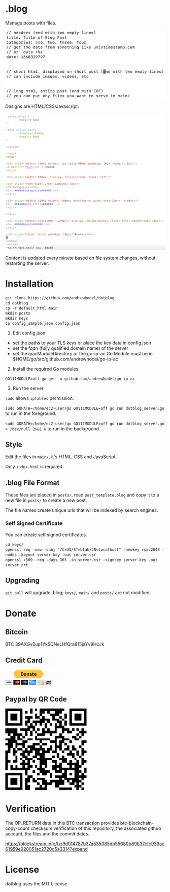 # .blog

Manage posts with files.

![Make new posts with .blog files.](/readme_resources/post.blog.png)

Designs are HTML/CSS/Javascript.

![Write designs in HTML/CSS/JavaScript.](/readme_resources/index.html.png)

Content is updated every minute based on file system changes, without restarting the server.

# Installation

```
git clone https://github.com/andrewhodel/dotblog
cd dotblog
cp -r default_html main
mkdir posts
mkdir keys
cp config_sample.json config.json
```

1. Edit config.json

* set the paths to your TLS keys or place the key data in config.json
* set the fqdn (fully qualified domain name) of the server
* set the ipacModuleDirectory or the go-ip-ac Go Module must be in $HOME/go/src/github.com/andrewhodel/go-ip-ac

2. Install the required Go modules.

```
GO111MODULE=off go get -u github.com/andrewhodel/go-ip-ac
```

3. Run the server.

`sudo` allows `iptables` permission.

`sudo GOPATH=/home/ec2-user/go GO111MODULE=off go run dotblog_server.go` to run in the foreground.

`sudo GOPATH=/home/ec2-user/go GO111MODULE=off go run dotblog_server.go > /dev/null 2>&1 &` to run in the background.

## Style

Edit the files in `main/`, it's HTML, CSS and JavaScript.

Only `index.html` is required.

## .blog File Format

These files are placed in `posts/`, read `post_template.blog` and copy it to a new file in `posts/` to create a new post.

The file names create unique urls that will be indexed by search engines.

### Self Signed Certificate

You can create self signed certificates.

```
cd keys/
openssl req -new -subj "/C=US/ST=Utah/CN=localhost" -newkey rsa:2048 -nodes -keyout server.key -out server.csr
openssl x509 -req -days 365 -in server.csr -signkey server.key -out server.crt
```

## Upgrading

`git pull` will upgrade .blog; `keys/`, `main/` and `posts/` are not modified.

# Donate

## Bitcoin
BTC 39AXGv2up1Yk5QNeLHfQra815jaYv9HcJk

## Credit Card
[![Paypal Donation](/readme_resources/paypal_donate_button.gif "Paypal Donation")](https://www.paypal.com/donate/?hosted_button_id=5XCWCGPC2FBU6)

## Paypal by QR Code
![Paypal QR Donation](/readme_resources/paypal_donate_qr.png "Paypal QR Donation")

# Verification

The OP_RETURN data in this BTC transaction provides btc-blockchain-copy-count checksum verification of this repository, the associated github account, the files and the commit dates.

https://blockstream.info/tx/9d014787b37a535085db55680b89b37cfc939ac61959e920051ac2720d5a3314?expand

# License

dotblog uses the MIT License
